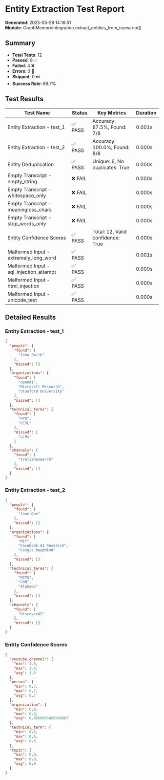 # Entity Extraction Test Report

**Generated**: 2025-05-28 14:16:51  
**Module**: GraphMemoryIntegration.extract_entities_from_transcript()

## Summary

- **Total Tests**: 12
- **Passed**: 8 ✅
- **Failed**: 4 ❌
- **Errors**: 0 🚫
- **Skipped**: 0 ⏭️
- **Success Rate**: 66.7%

## Test Results

| Test Name | Status | Key Metrics | Duration |
|-----------|--------|-------------|----------|
| Entity Extraction - test_1 | ✅ PASS | Accuracy: 87.5%, Found: 7/8 | 0.001s |
| Entity Extraction - test_2 | ✅ PASS | Accuracy: 100.0%, Found: 8/8 | 0.000s |
| Entity Deduplication | ✅ PASS | Unique: 6, No duplicates: True | 0.000s |
| Empty Transcript - empty_string | ❌ FAIL |  | 0.000s |
| Empty Transcript - whitespace_only | ❌ FAIL |  | 0.000s |
| Empty Transcript - meaningless_chars | ❌ FAIL |  | 0.000s |
| Empty Transcript - stop_words_only | ❌ FAIL |  | 0.000s |
| Entity Confidence Scores | ✅ PASS | Total: 12, Valid confidence: True | 0.000s |
| Malformed Input - extremely_long_word | ✅ PASS |  | 0.001s |
| Malformed Input - sql_injection_attempt | ✅ PASS |  | 0.000s |
| Malformed Input - html_injection | ✅ PASS |  | 0.000s |
| Malformed Input - unicode_text | ✅ PASS |  | 0.000s |

## Detailed Results

### Entity Extraction - test_1
```json
{
  "people": {
    "found": [
      "John Smith"
    ],
    "missed": []
  },
  "organizations": {
    "found": [
      "OpenAI",
      "Microsoft Research",
      "Stanford University"
    ],
    "missed": []
  },
  "technical_terms": {
    "found": [
      "PPO",
      "VERL"
    ],
    "missed": [
      "LLMs"
    ]
  },
  "channels": {
    "found": [
      "TrelisResearch"
    ],
    "missed": []
  }
}
```

### Entity Extraction - test_2
```json
{
  "people": {
    "found": [
      "Jane Doe"
    ],
    "missed": []
  },
  "organizations": {
    "found": [
      "MIT",
      "Facebook AI Research",
      "Google DeepMind"
    ],
    "missed": []
  },
  "technical_terms": {
    "found": [
      "MCTS",
      "CNN",
      "AlphaGo"
    ],
    "missed": []
  },
  "channels": {
    "found": [
      "DiscoverAI"
    ],
    "missed": []
  }
}
```

### Entity Confidence Scores
```json
{
  "youtube_channel": {
    "min": 1.0,
    "max": 1.0,
    "avg": 1.0
  },
  "person": {
    "min": 0.7,
    "max": 0.7,
    "avg": 0.7
  },
  "organization": {
    "min": 0.8,
    "max": 0.9,
    "avg": 0.8666666666666667
  },
  "technical_term": {
    "min": 0.6,
    "max": 0.6,
    "avg": 0.6
  },
  "topic": {
    "min": 0.9,
    "max": 0.9,
    "avg": 0.9
  }
}
```
